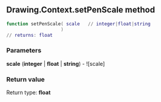 ## Drawing.Context.setPenScale method


```lua
function setPenScale( scale   // integer|float|string
                    )
// returns: float
```


### Parameters

**scale** (**integer** | **float** | **string**) - ![scale]

### Return value

Return type: **float**

